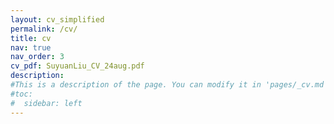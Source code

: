 ```yaml
---
layout: cv_simplified
permalink: /cv/
title: cv
nav: true
nav_order: 3
cv_pdf: SuyuanLiu_CV_24aug.pdf
description:
#This is a description of the page. You can modify it in 'pages/_cv.md'. You can also change or remove the top pdf download button.
#toc:
#  sidebar: left
---
```

